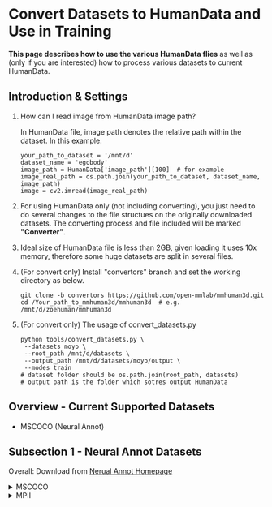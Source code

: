 # Convert Datasets to HumanData and Use in Training
**This page describes how to use the various HumanData flies** as well as (only if you are interested) how to process various datasets to current HumanData.

## Introduction & Settings
1. How can I read image from HumanData image path?
   
   In HumanData file, image path denotes the relative path within the dataset. In this example:
   
    ```
    your_path_to_dataset = '/mnt/d'
    dataset_name = 'egobody'
    image_path = HumanData['image_path'][100]  # for example
    image_real_path = os.path.join(your_path_to_dataset, dataset_name, image_path)
    image = cv2.imread(image_real_path)
    ```
    
2. For using HumanData only (not including converting), you just need to do several changes to the file structues on the originally downloaded datasets. The converting process and file included will be marked **"Converter"**.
3. Ideal size of HumanData file is less than 2GB, given loading it uses 10x memory, therefore some huge datasets are split in several files.
4. (For convert only) Install "convertors" branch and set the working directory as below.
    
     ```
     git clone -b convertors https://github.com/open-mmlab/mmhuman3d.git
     cd /Your_path_to_mmhuman3d/mmhuman3d  # e.g. /mnt/d/zoehuman/mmhuman3d
     ```
5. (For convert only) The usage of convert_datasets.py
     ```
     python tools/convert_datasets.py \
      --datasets moyo \ 
      --root_path /mnt/d/datasets \
      --output_path /mnt/d/datasets/moyo/output \
      --modes train
     # dataset folder should be os.path.join(root_path, datasets)
     # output path is the folder which sotres output HumanData
     ``` 

## Overview - Current Supported Datasets
- MSCOCO (Neural Annot)

## Subsection 1 - Neural Annot Datasets
Overall: Download from [Nerual Annot Homepage](https://github.com/mks0601/NeuralAnnot_RELEASE/blob/main/README.md)
<details>
<summary>MSCOCO</summary>
  
**Step 1 - Only Step for using HumanData** 

Download and rearrange the file structure as below:
  
    ```
    D:\datasets\mscoco\
    │
    ├── annotations\
    │   ├──MSCOCO_train_SMPLX.json
    │   ├──MSCOCO_train_SMPLX_all_NeuralAnnot.json
    │   ├──coco_wholebody_train_v1.0.json
    │   ├──coco_wholebody_train_v1.0_reformat.json  # Optional
    │   └──coco_wholebody_val_v1.0.json
    │
    ├── images\
    │   │
    │   ├── train2017\
    │   │
    │   └── val2017\
    ```
**Step 2 (Converter) - Preprocess coco annotations**

This process converts the coco annotation json to faciliate sorting ids.
   ```
   python tools/preprocess/neural_annot.py --dataset_path /YOUR_PATH/mscoco
   ```

**Step 3 (Converter) - Convert Dataset**
   ```
   python tools/convert_datasets.py \
       --datasets mscoco \
       --root_path /mnt/d/datasets \
       --output_path /mnt/d/datasets/mscoco/output \
       --modes train
   ```
</details>

<details>
<summary>MPII</summary>
</details>
